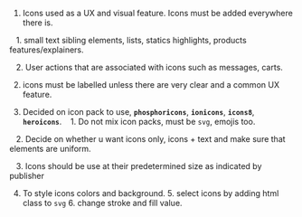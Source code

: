 

1. Icons used as a UX and visual feature. Icons must be added everywhere there is.

   1. small text sibling elements, lists, statics highlights, products features/explainers.

   2. User actions that are associated with icons such as messages, carts.

2. icons must be labelled unless there are very clear and a common UX feature.

3. Decided on icon pack to use, **`phosphoricons`**, **`ionicons`**, **`icons8`**, **`heroicons`**.
   1. Do not mix icon packs, must be `svg`, emojis too.

   2. Decide on whether u want icons only, icons + text and make sure that elements are uniform.

   3. Icons should be use at their predetermined size as indicated by publisher


4. To style icons colors and background. 5. select icons by adding html class to `svg` 6. change stroke and fill value.
